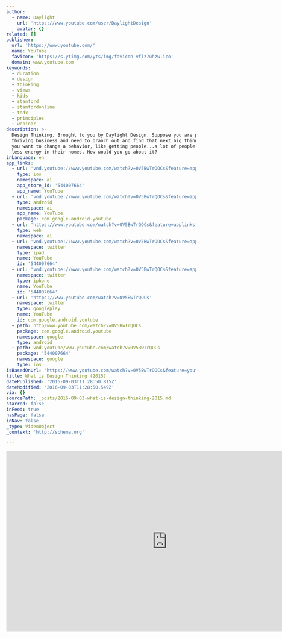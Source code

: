 ```yaml
---
author:
  - name: Daylight
    url: 'https://www.youtube.com/user/DaylightDesign'
    avatar: {}
related: []
publisher:
  url: 'https://www.youtube.com/'
  name: YouTube
  favicon: 'https://s.ytimg.com/yts/img/favicon-vflz7uhzw.ico'
  domain: www.youtube.com
keywords:
  - duration
  - design
  - thinking
  - views
  - kids
  - stanford
  - stanfordonline
  - tedx
  - principles
  - webinar
description: >-
  Design Thinking. Brought to you by Daylight Design. Suppose you are part of a
  thriving business and need to branch out and find that next big thing. Or say
  you want to change a behavior, like getting people...a lot of people...to use
  less energy in their homes. How would you go about it?
inLanguage: en
app_links:
  - url: 'vnd.youtube://www.youtube.com/watch?v=0V5BwTrQOCs&feature=applinks'
    type: ios
    namespace: ai
    app_store_id: '544007664'
    app_name: YouTube
  - url: 'vnd.youtube://www.youtube.com/watch?v=0V5BwTrQOCs&feature=applinks'
    type: android
    namespace: ai
    app_name: YouTube
    package: com.google.android.youtube
  - url: 'https://www.youtube.com/watch?v=0V5BwTrQOCs&feature=applinks'
    type: web
    namespace: ai
  - url: 'vnd.youtube://www.youtube.com/watch?v=0V5BwTrQOCs&feature=applinks'
    namespace: twitter
    type: ipad
    name: YouTube
    id: '544007664'
  - url: 'vnd.youtube://www.youtube.com/watch?v=0V5BwTrQOCs&feature=applinks'
    namespace: twitter
    type: iphone
    name: YouTube
    id: '544007664'
  - url: 'https://www.youtube.com/watch?v=0V5BwTrQOCs'
    namespace: twitter
    type: googleplay
    name: YouTube
    id: com.google.android.youtube
  - path: http/www.youtube.com/watch?v=0V5BwTrQOCs
    package: com.google.android.youtube
    namespace: google
    type: android
  - path: vnd.youtube/www.youtube.com/watch?v=0V5BwTrQOCs
    package: '544007664'
    namespace: google
    type: ios
isBasedOnUrl: 'https://www.youtube.com/watch?v=0V5BwTrQOCs&feature=youtu.be'
title: What is Design Thinking (2015)
datePublished: '2016-09-03T11:28:50.815Z'
dateModified: '2016-09-03T11:28:50.549Z'
via: {}
sourcePath: _posts/2016-09-03-what-is-design-thinking-2015.md
starred: false
inFeed: true
hasPage: false
inNav: false
_type: VideoObject
_context: 'http://schema.org'

---
```

<iframe src="https://cdn.embedly.com/widgets/media.html?src=https%3A%2F%2Fwww.youtube.com%2Fembed%2F0V5BwTrQOCs%3Ffeature%3Doembed&amp;url=http%3A%2F%2Fwww.youtube.com%2Fwatch%3Fv%3D0V5BwTrQOCs&amp;image=https%3A%2F%2Fi.ytimg.com%2Fvi%2F0V5BwTrQOCs%2Fhqdefault.jpg&amp;key=b7d04c9b404c499eba89ee7072e1c4f7&amp;type=text%2Fhtml&amp;schema=youtube" width="854" height="480" scrolling="no" frameborder="0" allowfullscreen="" style=""></iframe>